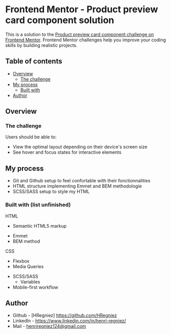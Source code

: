 # Frontend Mentor - Product preview card component solution

This is a solution to the [Product preview card component challenge on Frontend Mentor](https://www.frontendmentor.io/challenges/product-preview-card-component-GO7UmttRfa). Frontend Mentor challenges help you improve your coding skills by building realistic projects. 

## Table of contents

- [Overview](#overview)
  - [The challenge](#the-challenge)
- [My process](#my-process)
  - [Built with](#built-with)
- [Author](#author)

## Overview

### The challenge

Users should be able to:

- View the optimal layout depending on their device's screen size
- See hover and focus states for interactive elements


## My process

- Git and Github setup to feel confortable with their fonctionnalities
- HTML structure implementing Emmet and BEM methodologie
- SCSS/SASS setup to style my HTML

### Built with (list unfinished)

HTML
- Semantic HTML5 markup
+ Emmet
+ BEM method

CSS
- Flexbox
- Media Queries
+ SCSS/SASS
  + Variables
+ Mobile-first workflow



## Author

- Github - [HRegniez] https://github.com/HRegniez
- LinkedIn - https://www.linkedin.com/in/henri-regniez/
- Mail - henriregniez124@gmail.com
